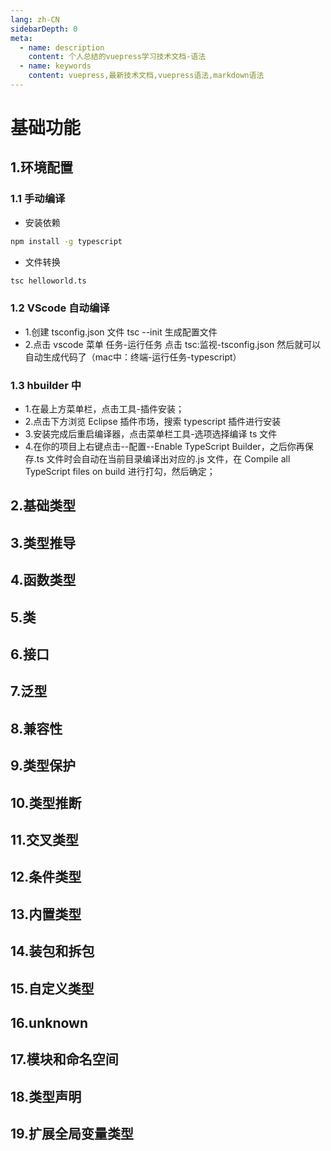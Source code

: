 ```yaml
---
lang: zh-CN
sidebarDepth: 0
meta:
  - name: description
    content: 个人总结的vuepress学习技术文档-语法
  - name: keywords
    content: vuepress,最新技术文档,vuepress语法,markdown语法
---
```


# 基础功能

## 1.环境配置

### 1.1 手动编译

- 安装依赖

```sh
npm install -g typescript
```

- 文件转换

```sh
tsc helloworld.ts
```

### 1.2 VScode 自动编译

- 1.创建 tsconfig.json 文件 tsc --init 生成配置文件
- 2.点击 vscode 菜单 任务-运行任务 点击 tsc:监视-tsconfig.json 然后就可以自动生成代码了（mac中：终端-运行任务-typescript）

### 1.3 hbuilder 中

- 1.在最上方菜单栏，点击工具-插件安装；
- 2.点击下方浏览 Eclipse 插件市场，搜索 typescript 插件进行安装
- 3.安装完成后重启编译器，点击菜单栏工具-选项选择编译 ts 文件
- 4.在你的项目上右键点击--配置--Enable TypeScript Builder，之后你再保存.ts 文件时会自动在当前目录编译出对应的.js 文件，在 Compile all TypeScript files on build 进行打勾，然后确定；

## 2.基础类型

## 3.类型推导

## 4.函数类型

## 5.类

## 6.接口

## 7.泛型

## 8.兼容性

## 9.类型保护

## 10.类型推断

## 11.交叉类型

## 12.条件类型

## 13.内置类型

## 14.装包和拆包

## 15.自定义类型

## 16.unknown

## 17.模块和命名空间

## 18.类型声明

## 19.扩展全局变量类型

